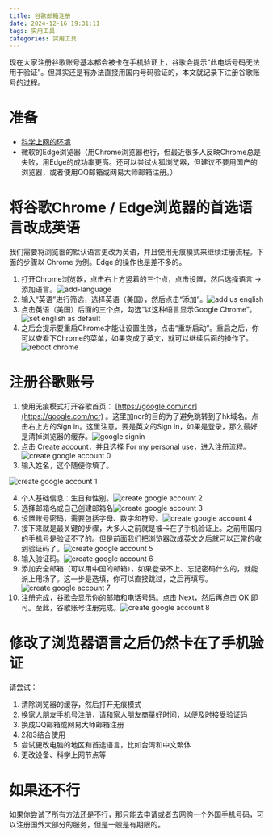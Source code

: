 ```yaml
---
title: 谷歌邮箱注册
date: 2024-12-16 19:31:11
tags: 实用工具
categories: 实用工具
---
```

现在大家注册谷歌账号基本都会被卡在手机验证上，谷歌会提示“此电话号码无法用于验证”。但其实还是有办法直接用国内号码验证的，本文就记录下注册谷歌账号的过程。

# 准备

* [科学上网的环境](https://daxianz.fun/2024/12/16/clash%E8%8D%89%E7%A8%BF)
* 微软的Edge浏览器（用Chrome浏览器也行，但最近很多人反映Chrome总是失败，用Edge的成功率更高。还可以尝试火狐浏览器，但建议不要用国产的浏览器，或者使用QQ邮箱或网易大师邮箱注册。）

# 将谷歌Chrome / Edge浏览器的首选语言改成英语

我们需要将浏览器的默认语言更改为英语，并且使用无痕模式来继续注册流程。下面的步骤以 Chrome 为例。Edge 的操作也是差不多的。

1. 打开Chrome浏览器，点击右上方竖着的三个点，点击设置，然后选择语言 -> 添加语言。![add-language](https://cdn.jsdelivr.net/gh/daxianz/image-resource/add-language.webp)
2. 输入“英语”进行筛选，选择英语（美国），然后点击“添加”。![add us english](https://cdn.jsdelivr.net/gh/daxianz/image-resource/add-us-english.webp)
3. 点击英语（美国）后面的三个点，勾选“以这种语言显示Google Chrome”。![set english as default](https://cdn.jsdelivr.net/gh/daxianz/image-resource/set-english-as-default.webp)
4. 之后会提示要重启Chrome才能让设置生效，点击“重新启动”。重启之后，你可以查看下Chrome的菜单，如果变成了英文，就可以继续后面的操作了。![reboot chrome](https://cdn.jsdelivr.net/gh/daxianz/image-resource/reboot-chrome.webp)

# 注册谷歌账号

1. 使用无痕模式打开谷歌首页： [https://google.com/ncr](https://google.com/ncr) 。这里加ncr的目的为了避免跳转到了hk域名。点击右上方的Sign in。这里注意，要是英文的Sign in，如果是登录，那么最好是清掉浏览器的缓存。![google signin](https://cdn.jsdelivr.net/gh/daxianz/image-resource/google-signin.webp)
2. 点击 Create account，并且选择 For my personal use，进入注册流程。![create google account 0](https://cdn.jsdelivr.net/gh/daxianz/image-resource/create-google-account-0.webp)
3. 输入姓名，这个随便你填了。

![create google account 1](https://cdn.jsdelivr.net/gh/daxianz/image-resource/create-google-account-1.webp)

4. 个人基础信息：生日和性别。![create google account 2](https://cdn.jsdelivr.net/gh/daxianz/image-resource/create-google-account-2.webp)
5. 选择邮箱名或自己创建邮箱名![create google account 3](https://cdn.jsdelivr.net/gh/daxianz/image-resource/create-google-account-3.webp)
6. 设置账号密码，需要包括字母、数字和符号。![create google account 4](https://cdn.jsdelivr.net/gh/daxianz/image-resource/create-google-account-4.webp)
7. 接下来就是最关键的步骤，大多人之前就是被卡在了手机验证上。之前用国内的手机号是验证不了的。但是前面我们把浏览器改成英文之后就可以正常的收到验证码了。![create google account 5](https://cdn.jsdelivr.net/gh/daxianz/image-resource/create-google-account-5.webp)
8. 输入验证码。![create google account 6](https://cdn.jsdelivr.net/gh/daxianz/image-resource/create-google-account-6.webp)
9. 添加安全邮箱（可以用中国的邮箱），如果登录不上、忘记密码什么的，就能派上用场了。这一步是选填，你可以直接跳过，之后再填写。![create google account 7](https://cdn.jsdelivr.net/gh/daxianz/image-resource/create-google-account-7.webp)
10. 注册完成，谷歌会显示你的邮箱和电话号码。点击 Next，然后再点击 OK 即可。至此，谷歌账号注册完成。![create google account 8](https://cdn.jsdelivr.net/gh/daxianz/image-resource/create-google-account-8.webp)

# 修改了浏览器语言之后仍然卡在了手机验证

请尝试：

1. 清除浏览器的缓存，然后打开无痕模式
2. 换家人朋友手机号注册，请和家人朋友商量好时间，以便及时接受验证码
3. 换成QQ邮箱或网易大师邮箱注册
4. 2和3结合使用
5. 尝试更改电脑的地区和首选语言，比如台湾和中文繁体
6. 更改设备、科学上网节点等

# 如果还不行

如果你尝试了所有方法还是不行，那只能去申请或者去网购一个外国手机号码，可以注册国外大部分的服务，但是一般是有期限的。
